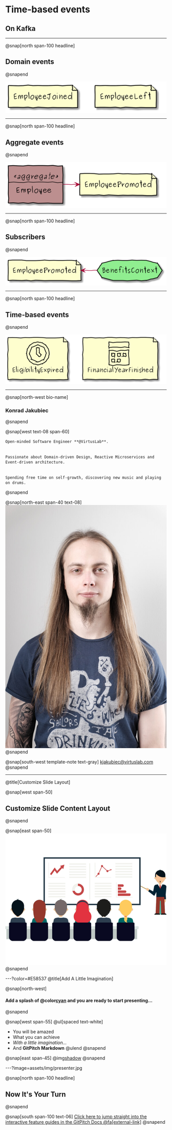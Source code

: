 # Time-based events

## On Kafka

---
@snap[north span-100 headline]
## Domain events
@snapend

![](assets/diagrams/domain_events.png)

---
@snap[north span-100 headline]
## Aggregate events
@snapend

![](assets/diagrams/aggregate_events.png)

---
@snap[north span-100 headline]
## Subscribers
@snapend

![](assets/diagrams/subscribers.png)


---
@snap[north span-100 headline]
## Time-based events
@snapend

![](assets/diagrams/time_based_events.png)

---
@snap[north-west bio-name] 
### Konrad Jakubiec
@snapend

@snap[west text-08 span-60] 

```
Open-minded Software Engineer **@VirtusLab**.


Passionate about Domain-driven Design, Reactive Microservices and Event-driven architecture.


Spending free time on self-growth, discovering new music and playing on drums.
```
@snapend

@snap[north-east span-40 text-08]
![](assets/img/me.jpg)
@snapend

@snap[south-west template-note text-gray] 
<kjakubiec@virtuslab.com>
@snapend


---
@title[Customize Slide Layout]

@snap[west span-50]
## Customize Slide Content Layout
@snapend

@snap[east span-50]
![](assets/img/presentation.png)
@snapend

---?color=#E58537
@title[Add A Little Imagination]

@snap[north-west]
#### Add a splash of @color[cyan](**color**) and you are ready to start presenting...
@snapend

@snap[west span-55]
@ul[spaced text-white]
- You will be amazed
- What you can achieve
- *With a little imagination...*
- And **GitPitch Markdown**
@ulend
@snapend

@snap[east span-45]
@img[shadow](assets/img/conference.png)
@snapend

---?image=assets/img/presenter.jpg

@snap[north span-100 headline]
## Now It's Your Turn
@snapend

@snap[south span-100 text-06]
[Click here to jump straight into the interactive feature guides in the GitPitch Docs @fa[external-link]](https://gitpitch.com/docs/getting-started/tutorial/)
@snapend